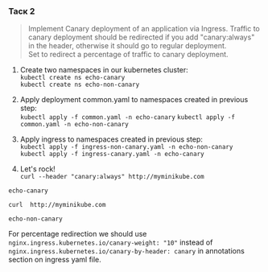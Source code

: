 ### Таск 2 ###  
>Implement Canary deployment of an application via Ingress. Traffic to canary deployment should be redirected if you add "canary:always" in the header, otherwise it should go to regular deployment.  
Set to redirect a percentage of traffic to canary deployment.  

1. Create two namespaces in our kubernetes cluster:  
`kubectl create ns echo-canary`  
`kubectl create ns echo-non-canary`  

2. Apply deployment common.yaml to namespaces created in previous step:  
`kubectl apply -f common.yaml -n echo-canary` 
`kubectl apply -f common.yaml -n echo-non-canary`  

3. Apply ingress to namespaces created in previous step:  
`kubectl apply -f ingress-non-canary.yaml -n echo-non-canary`  
`kubectl apply -f ingress-canary.yaml -n echo-canary`  

4. Let's rock!  
`curl --header "canary:always" http://myminikube.com` 
```console
echo-canary
```

`curl  http://myminikube.com`  
```console
echo-non-canary
```

For percentage redirection we should use `nginx.ingress.kubernetes.io/canary-weight: "10"` instead of `nginx.ingress.kubernetes.io/canary-by-header: canary` in annotations section on ingress yaml file. 
